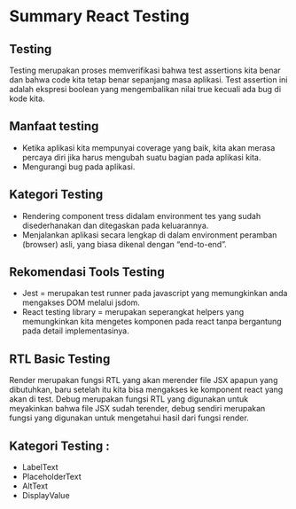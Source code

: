# Summary React Testing

## Testing

Testing merupakan proses memverifikasi bahwa test assertions kita benar dan bahwa code kita tetap benar sepanjang masa aplikasi. Test assertion ini adalah ekspresi boolean yang mengembalikan nilai true kecuali ada bug di kode kita.

## Manfaat testing

- Ketika aplikasi kita mempunyai coverage yang baik, kita akan merasa percaya diri jika harus mengubah suatu bagian pada aplikasi kita.
- Mengurangi bug pada aplikasi.

## Kategori Testing

- Rendering component tress didalam environment tes yang sudah disederhanakan dan ditegaskan pada keluarannya.
- Menjalankan aplikasi secara lengkap di dalam environment peramban (browser) asli, yang biasa dikenal dengan “end-to-end”.

## Rekomendasi Tools Testing

- Jest = merupakan test runner pada javascript yang memungkinkan anda mengakses DOM melalui jsdom.
- React testing library = merupakan seperangkat helpers yang memungkinkan kita mengetes komponen pada react tanpa bergantung pada detail implementasinya.

## RTL Basic Testing

Render merupakan fungsi RTL yang akan merender file JSX apapun yang dibutuhkan, baru setelah itu kita bisa mengakses ke komponent react yang akan di test. Debug merupakan fungsi RTL yang digunakan untuk meyakinkan bahwa file JSX sudah terender, debug sendiri merupakan fungsi yang digunakan untuk mengetahui hasil dari fungsi render.

## Kategori Testing :

- LabelText
- PlaceholderText
- AltText
- DisplayValue
